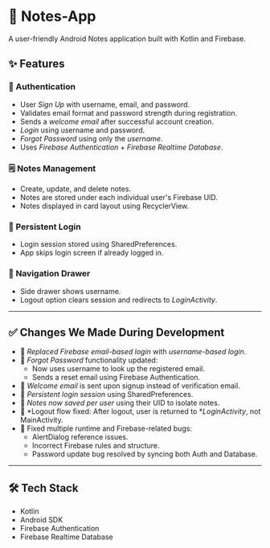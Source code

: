 ﻿# 📓 Notes-App

A user-friendly Android Notes application built with Kotlin and Firebase.

## ✨ Features

### 🔐 Authentication
- User *Sign Up* with username, email, and password.
- Validates email format and password strength during registration.
- Sends a *welcome email* after successful account creation.
- *Login* using username and password.
- *Forgot Password* using only the *username*.
- Uses *Firebase Authentication* + *Firebase Realtime Database*.

### 🗒 Notes Management
- Create, update, and delete notes.
- Notes are stored under each individual user's Firebase UID.
- Notes displayed in card layout using RecyclerView.

### 🔁 Persistent Login
- Login session stored using SharedPreferences.
- App skips login screen if already logged in.

### 🧭 Navigation Drawer
- Side drawer shows username.
- Logout option clears session and redirects to *LoginActivity*.

---

## ✅ Changes We Made During Development

- 🔄 *Replaced Firebase email-based login* with *username-based login*.
- 🔐 *Forgot Password* functionality updated:
  - Now uses username to look up the registered email.
  - Sends a reset email using Firebase Authentication.
- 📩 *Welcome email* is sent upon signup instead of verification email.
- 🧠 *Persistent login session* using SharedPreferences.
- 📝 *Notes now saved per user* using their UID to isolate notes.
- 🔄 *Logout flow fixed: After logout, user is returned to **LoginActivity*, not MainActivity.
- 🔧 Fixed multiple runtime and Firebase-related bugs:
  - AlertDialog reference issues.
  - Incorrect Firebase rules and structure.
  - Password update bug resolved by syncing both Auth and Database.

---

## 🛠 Tech Stack
- Kotlin
- Android SDK
- Firebase Authentication
- Firebase Realtime Database
  
